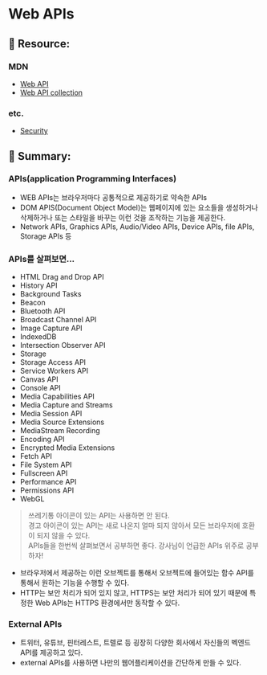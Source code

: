 # Web APIs

## 🔗 Resource:

### MDN

-   [Web API](https://developer.mozilla.org/en-US/docs/Learn/JavaScript/Client-side_web_APIs/Introduction)
-   [Web API collection](https://developer.mozilla.org/en-US/docs/Web/API)

### etc.

-   [Security](https://www.thoughtco.com/what-javascript-cannot-do-2037666)

## 📝 Summary:

### APIs(application Programming Interfaces)

-   WEB APIs는 브라우저마다 공통적으로 제공하기로 약속한 APIs
-   DOM APIS(Document Object Model)는 웹페이지에 있는 요소들을 생성하거나 삭제하거나 또는 스타일을 바꾸는 이런 것을 조작하는 기능을 제공한다.
-   Network APIs, Graphics APIs, Audio/Video APIs, Device APIs, file APIs, Storage APIs 등

### APIs를 살펴보면...

-   HTML Drag and Drop API
-   History API
-   Background Tasks
-   Beacon
-   Bluetooth API
-   Broadcast Channel API
-   Image Capture API
-   IndexedDB
-   Intersection Observer API
-   Storage
-   Storage Access API
-   Service Workers API
-   Canvas API
-   Console API
-   Media Capabilities API
-   Media Capture and Streams
-   Media Session API
-   Media Source Extensions
-   MediaStream Recording
-   Encoding API
-   Encrypted Media Extensions
-   Fetch API
-   File System API
-   Fullscreen API
-   Performance API
-   Permissions API
-   WebGL

> 쓰레기통 아이콘이 있는 API는 사용하면 안 된다.<br>
> 경고 아이콘이 있는 API는 새로 나온지 얼마 되지 않아서 모든 브라우저에 호환이 되지 않을 수 있다.<br>
> APIs들을 한번씩 살펴보면서 공부하면 좋다. 강사님이 언급한 APIs 위주로 공부하자!

-   브라우저에서 제공하는 이런 오브젝트를 통해서 오브젝트에 들어있는 함수 API를 통해서 원하는 기능을 수행할 수 있다.
-   HTTP는 보안 처리가 되어 있지 않고, HTTPS는 보안 처리가 되어 있기 때문에 특정한 Web APIs는 HTTPS 환경에서만 동작할 수 있다.

### External APIs

-   트위터, 유튜브, 핀터레스트, 트렐로 등 굉장히 다양한 회사에서 자신들의 벡엔드 API를 제공하고 있다.
-   external APIs를 사용하면 나만의 웹어플리케이션을 간단하게 만들 수 있다.
